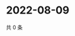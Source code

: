 # 2022-08-09

共 0 条

<!-- BEGIN WEIBO -->
<!-- 最后更新时间 Tue Aug 09 2022 12:39:52 GMT+0800 (China Standard Time) -->

<!-- END WEIBO -->
